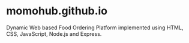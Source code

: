 # momohub.github.io
Dynamic Web based Food Ordering Platform implemented using HTML, CSS, JavaScript, Node.js and Express.
